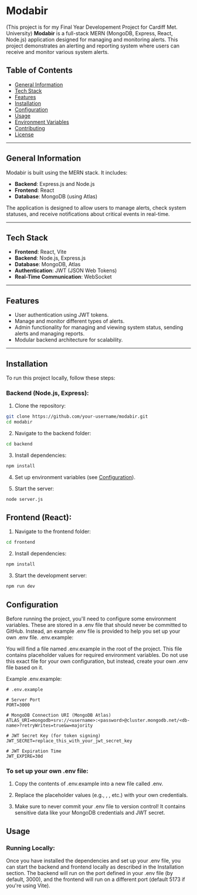 # Modabir
(This project is for my Final Year Developement Project for Cardiff Met. University)
**Modabir** is a full-stack MERN (MongoDB, Express, React, Node.js) application designed for managing and monitoring alerts. This project demonstrates an alerting and reporting system where users can receive and monitor various system alerts.

## Table of Contents

- [General Information](#general-information)
- [Tech Stack](#tech-stack)
- [Features](#features)
- [Installation](#installation)
- [Configuration](#configuration)
- [Usage](#usage)
- [Environment Variables](#environment-variables)
- [Contributing](#contributing)
- [License](#license)

---

## General Information

Modabir is built using the MERN stack. It includes:

- **Backend**: Express.js and Node.js
- **Frontend**: React
- **Database**: MongoDB (using Atlas)

The application is designed to allow users to manage alerts, check system statuses, and receive notifications about critical events in real-time.

---

## Tech Stack

- **Frontend**: React, Vite
- **Backend**: Node.js, Express.js
- **Database**: MongoDB, Atlas
- **Authentication**: JWT (JSON Web Tokens)
- **Real-Time Communication**: WebSocket

---

## Features

- User authentication using JWT tokens.
- Manage and monitor different types of alerts.
- Admin functionality for managing and viewing system status, sending alerts and managing reports.
- Modular backend architecture for scalability.

---

## Installation

To run this project locally, follow these steps:

### Backend (Node.js, Express):

1. Clone the repository:
  ```bash
  git clone https://github.com/your-username/modabir.git
  cd modabir
  ```
2. Navigate to the backend folder:
  ```bash
  cd backend
  ```
3. Install dependencies:
  ```bash 
  npm install
  ```
4. Set up environment variables (see [Configuration](#configuration)).

5. Start the server:
  ```bash
  node server.js
  ```
## Frontend (React):

1. Navigate to the frontend folder:
  ```bash
  cd frontend
  ```
2. Install dependencies:
  ```bash
  npm install
  ```
3. Start the development server:
  ```bash
  npm run dev
  ```

## Configuration
Before running the project, you'll need to configure some environment variables. These are stored in a .env file that should never be committed to GitHub. Instead, an example .env file is provided to help you set up your own .env file.
.env.example:

You will find a file named .env.example in the root of the project. This file contains placeholder values for required environment variables. Do not use this exact file for your own configuration, but instead, create your own .env file based on it.

Example .env.example:
```
# .env.example

# Server Port
PORT=3000

# MongoDB Connection URI (MongoDB Atlas)
ATLAS_URI=mongodb+srv://<username>:<password>@cluster.mongodb.net/<db-name>?retryWrites=true&w=majority

# JWT Secret Key (for token signing)
JWT_SECRET=replace_this_with_your_jwt_secret_key

# JWT Expiration Time
JWT_EXPIRE=30d
```
### To set up your own .env file:

1. Copy the contents of .env.example into a new file called .env.

2. Replace the placeholder values (e.g., <username>, <password>, etc.) with your own credentials.

3. Make sure to never commit your .env file to version control! It contains sensitive data like your MongoDB credentials and JWT secret.
## Usage
### Running Locally:
Once you have installed the dependencies and set up your .env file, you can start the backend and frontend locally as described in the Installation section. The backend will run on the port defined in your .env file (by default, 3000), and the frontend will run on a different port (default 5173 if you're using Vite).
